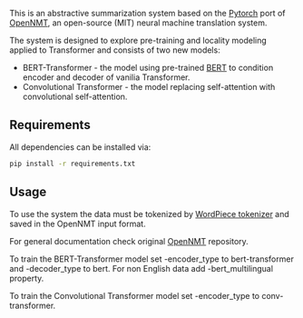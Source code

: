 This is an abstractive summarization system based on the [Pytorch](https://github.com/pytorch/pytorch) port of [OpenNMT](https://github.com/OpenNMT/OpenNMT), an open-source (MIT) neural machine translation system. 

The system is designed to explore pre-training and locality modeling applied to Transformer and consists of two new models:
* BERT-Transformer - the model using pre-trained [BERT](https://github.com/huggingface/transformers) to condition encoder and decoder of vanilia Transformer.
* Convolutional Transformer - the model replacing self-attention with convolutional self-attention.

## Requirements

All dependencies can be installed via:

```bash
pip install -r requirements.txt
```
## Usage
To use the system the data must be tokenized by [WordPiece tokenizer](https://github.com/huggingface/transformers) and saved in the OpenNMT input format.

For general documentation check original [OpenNMT](https://github.com/OpenNMT/OpenNMT-py) repository.

To train the BERT-Transformer model set -encoder_type to bert-transformer and -decoder_type to bert. For non English data add -bert_multilingual property.

To train the Convolutional Transformer model set -encoder_type to conv-transformer.
